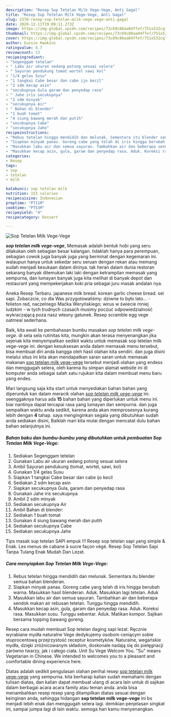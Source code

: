 ```yaml
---
description: "Resep Sop Tetelan Milk Vege-Vege, Anti Gagal"
title: "Resep Sop Tetelan Milk Vege-Vege, Anti Gagal"
slug: 2370-resep-sop-tetelan-milk-vege-vege-anti-gagal
date: 2020-12-11T19:09:11.273Z
image: https://img-global.cpcdn.com/recipes/73c69c80aa04ffef/751x532cq70/sop-tetelan-milk-vege-vege-foto-resep-utama.jpg
thumbnail: https://img-global.cpcdn.com/recipes/73c69c80aa04ffef/751x532cq70/sop-tetelan-milk-vege-vege-foto-resep-utama.jpg
cover: https://img-global.cpcdn.com/recipes/73c69c80aa04ffef/751x532cq70/sop-tetelan-milk-vege-vege-foto-resep-utama.jpg
author: Gussie Hawkins
ratingvalue: 4.7
reviewcount: 13
recipeingredient:
- "Segenggam tetelan"
- " Labu air ukuran sedang potong sesuai selera"
- " Sayuran pendukung tomat wortel sawi kol"
- "1/4 gelas Susu"
- "1 tangkai Cabe besar dan cabe ijo kecil"
- "2 sdm kecap asin"
- "secukupnya Gula garam dan penyedap rasa"
- " Jahe iris secukupnya"
- "2 sdm minyak"
- "secukupnya Air"
- " Bahan di blender"
- "1 buah tomat"
- "4 siung bawang merah dan putih"
- "secukupnya Cabe"
- "secukupnya Jahe"
recipeinstructions:
- "Rebus tetelan hingga mendidih dan melunak. Sementara itu blender semua bahan blenderan."
- "Siapkan minyak panas. Goreng cabe yang telah di iris hingga berubah warna. Masukkan hasil blenderan. Aduk. Masukkan lagi tetelan. Aduk"
- "Masukkan labu air dan semua sayuran. Tambahkan air dan beberapa sendok makan air rebusan tetelan. Tunggu hingga mendidih."
- "Masukkan kecap asin, gula, garam dan penyedap rasa. Aduk. Koreksi rasa. Masukkan susu. Tunggu sebentar. Aduk. Matikan kompor. Sajikan bersama topping bawang goreng."
categories:
- Resep
tags:
- sop
- tetelan
- milk

katakunci: sop tetelan milk 
nutrition: 153 calories
recipecuisine: Indonesian
preptime: "PT11M"
cooktime: "PT53M"
recipeyield: "4"
recipecategory: Dessert

---
```



![Sop Tetelan Milk Vege-Vege](https://img-global.cpcdn.com/recipes/73c69c80aa04ffef/751x532cq70/sop-tetelan-milk-vege-vege-foto-resep-utama.jpg)

<b><i>sop tetelan milk vege-vege</i></b>, Memasak adalah bentuk hobi yang seru dilakukan oleh sebagian besar kalangan. tidaklah hanya para perempuan, sebagian cowok juga banyak juga yang berminat dengan kegemaran ini. walaupun hanya untuk sekedar seru seruan dengan rekan atau memang sudah menjadi kesukaan dalam dirinya. tak heran dalam dunia restoran sekarang banyak ditemukan laki laki dengan ketrampilan memasak yang sempurna, dan lumayan banyak juga kita melihat di banyak depot dan restaurant yang mempekerjakan koki pria sebagai juru masak andalan nya.

Aneka Resep Terbaru. japanese milk bread. korean garlic cheese bread. sei sapi. Zobaczcie, co dla Was przygotowaliśmy: dziwne to było lato… - felieton red, naczelnego Maćka Weryńskiego; wirus w świecie mniej ludzkim - w tych trudnych czasach musimy poczuć odpowiedzialność wykraczającą poza nasz własny gatunek. Resep scramble egg vege oatmeal sederhana.

Baik, kita awali ke pembahasan bumbu masakan <i>sop tetelan milk vege-vege</i>. di sela sela rutinitas kita, mungkin akan terasa menyenangkan jika sejenak kita menyempatkan sedikit waktu untuk memasak sop tetelan milk vege-vege ini. dengan kesuksesan anda dalam memasak menu tersebut, bisa membuat diri anda bangga oleh hasil olahan kita sendiri. dan juga disini melalui situs ini kita akan mendapatkan saran saran untuk memasak makanan <u>sop tetelan milk vege-vege</u> tersebut menjadi olahan yang endess dan menggugah selera, oleh karena itu simpan alamat website ini di komputer anda sebagai salah satu rujukan kita dalam membuat menu baru yang endes.


Mari langsung saja kita start untuk menyediakan bahan bahan yang diperuntuk kan dalam meracik olahan <u><i>sop tetelan milk vege-vege</i></u> ini. seenggaknya harus ada <b>15</b> bahan bahan yang diperlukan untuk menu ini. biar nantinya dapat tercapai rasa yang lumayan dan sempurna. dan juga sempatkan waktu anda sedikit, karena anda akan memprosesnya kurang lebih dengan <b>4</b> tahap. saya menginginkan segala yang dibutuhkan sudah anda sediakan disini, Baiklah mari kita mulai dengan mencatat dulu bahan bahan selanjutnya ini.

<!--inarticleads1-->

##### Bahan baku dan bumbu-bumbu yang dibutuhkan untuk pembuatan Sop Tetelan Milk Vege-Vege:

1. Sediakan Segenggam tetelan
1. Gunakan  Labu air ukuran sedang potong sesuai selera
1. Ambil  Sayuran pendukung (tomat, wortel, sawi, kol)
1. Gunakan 1/4 gelas Susu
1. Siapkan 1 tangkai Cabe besar dan cabe ijo kecil
1. Sediakan 2 sdm kecap asin
1. Siapkan secukupnya Gula, garam dan penyedap rasa
1. Gunakan  Jahe iris secukupnya
1. Ambil 2 sdm minyak
1. Sediakan secukupnya Air
1. Ambil  Bahan di blender:
1. Sediakan 1 buah tomat
1. Gunakan 4 siung bawang merah dan putih
1. Sediakan secukupnya Cabe
1. Sediakan secukupnya Jahe


Tips masak sup tetelan SAPI empuk !!! Resep sop tetelan sapi yang simple &amp; Enak. Les menus de cabane à sucre façon végé. Resep Sop Tetelan Sapi Tanpa Tulang Enak Mudah Dan Lezat. 

<!--inarticleads2-->

##### Cara menyiapkan Sop Tetelan Milk Vege-Vege:

1. Rebus tetelan hingga mendidih dan melunak. Sementara itu blender semua bahan blenderan.
1. Siapkan minyak panas. Goreng cabe yang telah di iris hingga berubah warna. Masukkan hasil blenderan. Aduk. Masukkan lagi tetelan. Aduk
1. Masukkan labu air dan semua sayuran. Tambahkan air dan beberapa sendok makan air rebusan tetelan. Tunggu hingga mendidih.
1. Masukkan kecap asin, gula, garam dan penyedap rasa. Aduk. Koreksi rasa. Masukkan susu. Tunggu sebentar. Aduk. Matikan kompor. Sajikan bersama topping bawang goreng.


Resep cara mudah membuat Sop tetelan daging sapi lezat. Ręcznie wyrabiane mydła naturalne Vege dedykujemy osobom ceniącym sobie stuprocentową przejrzystość receptur kosmetyków. Naturalne, wegańskie mydła, dzięki zróżnicowanym składom, doskonale nadają się do pielęgnacji zarówno twarzy, jak i całego ciała. Unit Su Vege Welcom You. &#34;Su&#34; means Vegetarian in Chinese. We intended to welcomes you to a pleasant and comfortable dining experience here. 

Diatas adalah sedikit pengulasan olahan perihal resep <u>sop tetelan milk vege-vege</u> yang sempurna. kita berharap kalian sudah memahami dengan tulisan diatas, dan kalian dapat membuat ulang di acara lain untuk di sajikan dalam berbagai acara acara family atau teman anda. anda bisa menambahkan resep resep yang ditampilkan diatas sesuai dengan keinginan anda, sehingga hidangan <b>sop tetelan milk vege-vege</b> ini bs menjadi lebih enak dan menggugah selera lagi. demikian penjelasan singkat ini, sampai jumpa lagi di lain waktu. semoga hari kamu menyenangkan.

